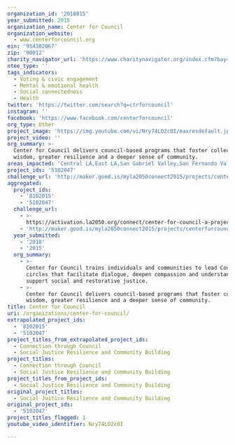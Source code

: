 ```yaml
---
organization_id: '2018015'
year_submitted: 2015
organization_name: Center for Council
organization_website:
  - www.centerforcouncil.org
ein: '954302067'
zip: '90012'
charity_navigator_url: 'https://www.charitynavigator.org/index.cfm?bay=search.profile&ein=954302067'
ntee_type: ''
tags_indicators:
  - Voting & civic engagement
  - Mental & emotional health
  - Social connectedness
  - Health
twitter: 'https://twitter.com/search?q=ctrforcouncil'
instagram: ''
facebook: 'https://www.facebook.com/centerforcouncil'
org_type: Other
project_image: 'https://img.youtube.com/vi/Nry74LO2c0I/maxresdefault.jpg'
project_video: ''
org_summary: >-
  Center for Council delivers council-based programs that foster collective
  wisdom, greater resilience and a deeper sense of community.
areas_impacted: 'Central LA,East LA,San Gabriel Valley,San Fernando Valley,South LA,Westside'
project_ids: '5102047'
challenge_url: 'http://maker.good.is/myla2050connect2015/projects/centerforcouncil.html'
aggregated:
  project_ids:
    - '8102015'
    - '5102047'
  challenge_url:
    - >-
      https://activation.la2050.org/connect/center-for-council-a-project-of-community-partners/
    - 'http://maker.good.is/myla2050connect2015/projects/centerforcouncil.html'
  year_submitted:
    - '2018'
    - '2015'
  org_summary:
    - >-
      Center for Council trains individuals and communities to lead Council
      circles that facilitate dialogue, deepen compassion and understanding, and
      support social and restorative justice.
    - >-
      Center for Council delivers council-based programs that foster collective
      wisdom, greater resilience and a deeper sense of community.
title: Center for Council
uri: /organizations/center-for-council/
extrapolated_project_ids:
  - '8102015'
  - '5102047'
project_titles_from_extrapolated_project_ids:
  - Connection through Council
  - Social Justice Resilience and Community Building
project_titles:
  - Connection through Council
  - Social Justice Resilience and Community Building
project_titles_from_project_ids:
  - Social Justice Resilience and Community Building
original_project_titles:
  - Social Justice Resilience and Community Building
original_project_ids:
  - '5102047'
project_titles_flagged: 1
youtube_video_identifier: Nry74LO2c0I

---
```

